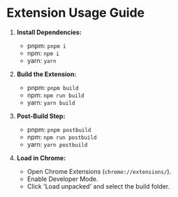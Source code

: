 # Extension Usage Guide

1. **Install Dependencies:**
   - pnpm: `pnpm i`
   - npm: `npm i`
   - yarn: `yarn`

2. **Build the Extension:**
   - pnpm: `pnpm build`
   - npm: `npm run build`
   - yarn: `yarn build`

3. **Post-Build Step:**
   - pnpm: `pnpm postbuild`
   - npm: `npm run postbuild`
   - yarn: `yarn postbuild`

4. **Load in Chrome:**
   - Open Chrome Extensions (`chrome://extensions/`).
   - Enable Developer Mode.
   - Click 'Load unpacked' and select the build folder.
